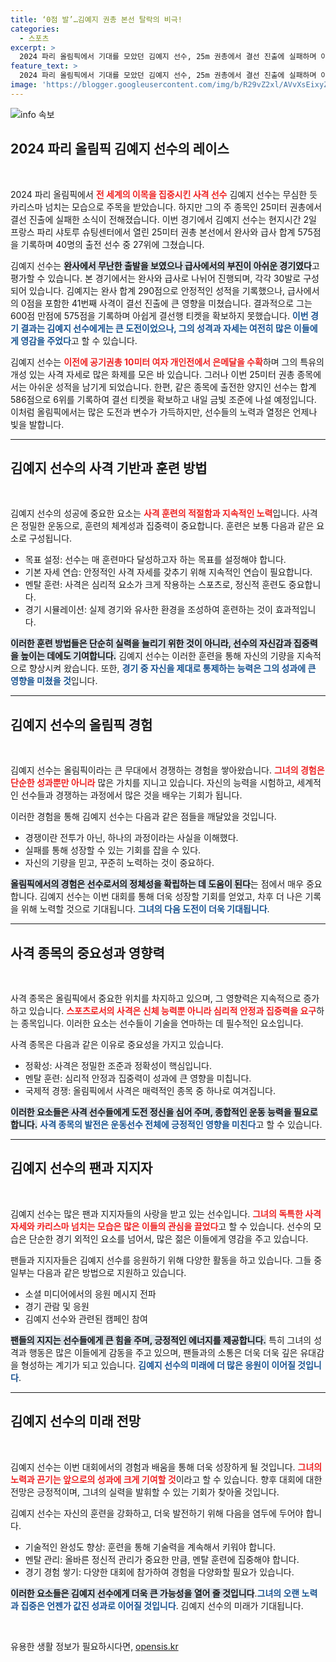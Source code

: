 ```yaml
---
title: ‘0점 발’…김예지 권총 본선 탈락의 비극!
categories:
  - 스포츠
excerpt: >
  2024 파리 올림픽에서 기대를 모았던 김예지 선수, 25m 권총에서 결선 진출에 실패하며 아쉽게 27위에 그쳤습니다. 무심한 카리스마로 화제를 모은 그녀의 사격, 금메달 도전은 계속될 수 있을까?
feature_text: >
  2024 파리 올림픽에서 기대를 모았던 김예지 선수, 25m 권총에서 결선 진출에 실패하며 아쉽게 27위에 그쳤습니다. 무심한 카리스마로 화제를 모은 그녀의 사격, 금메달 도전은 계속될 수 있을까?
image: 'https://blogger.googleusercontent.com/img/b/R29vZ2xl/AVvXsEixyZcFfHzMRdzZMjFBmAUKJYCLCGyLL1o632UiGVXcaFdKo_bkvkuCioo0uUKlGfBVcT3P84aROyZIXSBEx3Aw5nCQ3pTgDom1WDC4m8eifvWiAmWEEVb4x6G_l8C0QH225ldMjyaFvpxGEBGNO37VmDTDMHGhJPq73UglMfDca1-0aw/s1600/blogspot.png'
---
```


<p><img src="https://blogger.googleusercontent.com/img/b/R29vZ2xl/AVvXsEixyZcFfHzMRdzZMjFBmAUKJYCLCGyLL1o632UiGVXcaFdKo_bkvkuCioo0uUKlGfBVcT3P84aROyZIXSBEx3Aw5nCQ3pTgDom1WDC4m8eifvWiAmWEEVb4x6G_l8C0QH225ldMjyaFvpxGEBGNO37VmDTDMHGhJPq73UglMfDca1-0aw/s1600/blogspot.png" alt="info 속보" /></p>

<h2 data-ke-size="size26">2024 파리 올림픽 김예지 선수의 레이스</h2>

<p data-ke-size="size16">&nbsp;</p>

<p>2024 파리 올림픽에서 <b><span style="color: #ee2323;">전 세계의 이목을 집중시킨 사격 선수</span></b> 김예지 선수는 무심한 듯 카리스마 넘치는 모습으로 주목을 받았습니다. 하지만 그의 주 종목인 25미터 권총에서 결선 진출에 실패한 소식이 전해졌습니다. 이번 경기에서 김예지 선수는 현지시간 2일 프랑스 파리 샤토루 슈팅센터에서 열린 25미터 권총 본선에서 완사와 급사 합계 575점을 기록하며 40명의 출전 선수 중 27위에 그쳤습니다. </p>

<p>김예지 선수는 <b><span style="background-color: #21538527;">완사에서 무난한 출발을 보였으나 급사에서의 부진이 아쉬운 경기였다</span></b>고 평가할 수 있습니다. 본 경기에서는 완사와 급사로 나뉘어 진행되며, 각각 30발로 구성되어 있습니다. 김예지는 완사 합계 290점으로 안정적인 성적을 기록했으나, 급사에서의 0점을 포함한 41번째 사격이 결선 진출에 큰 영향을 미쳤습니다. 결과적으로 그는 600점 만점에 575점을 기록하며 아쉽게 결선행 티켓을 확보하지 못했습니다. <b><span style="color: #1a5490;">이번 경기 결과는 김예지 선수에게는 큰 도전이었으나, 그의 성격과 자세는 여전히 많은 이들에게 영감을 주었다</span></b>고 할 수 있습니다. </p>

<p>김예지 선수는 <b><span style="color: #ee2323;">이전에 공기권총 10미터 여자 개인전에서 은메달을 수확</span></b>하며 그의 특유의 개성 있는 사격 자세로 많은 화제를 모은 바 있습니다. 그러나 이번 25미터 권총 종목에서는 아쉬운 성적을 남기게 되었습니다. 한편, 같은 종목에 출전한 양지인 선수는 합계 586점으로 6위를 기록하여 결선 티켓을 확보하고 내일 금빛 조준에 나설 예정입니다. 이처럼 올림픽에서는 많은 도전과 변수가 가득하지만, 선수들의 노력과 열정은 언제나 빛을 발합니다.</p>

<hr>

<h2 data-ke-size="size26">김예지 선수의 사격 기반과 훈련 방법</h2>

<p data-ke-size="size16">&nbsp;</p>

<p>김예지 선수의 성공에 중요한 요소는 <b><span style="color: #ee2323;">사격 훈련의 적절함과 지속적인 노력</span></b>입니다. 사격은 정밀한 운동으로, 훈련의 체계성과 집중력이 중요합니다. 훈련은 보통 다음과 같은 요소로 구성됩니다.</p>

<ul>
  <li>목표 설정: 선수는 매 훈련마다 달성하고자 하는 목표를 설정해야 합니다.</li>
  <li>기본 자세 연습: 안정적인 사격 자세를 갖추기 위해 지속적인 연습이 필요합니다.</li>
  <li>멘탈 훈련: 사격은 심리적 요소가 크게 작용하는 스포츠로, 정신적 훈련도 중요합니다.</li>
  <li>경기 시뮬레이션: 실제 경기와 유사한 환경을 조성하여 훈련하는 것이 효과적입니다.</li>
</ul>

<p><b><span style="background-color: #21538527;">이러한 훈련 방법들은 단순히 실력을 늘리기 위한 것이 아니라, 선수의 자신감과 집중력을 높이는 데에도 기여합니다.</span></b> 김예지 선수는 이러한 훈련을 통해 자신의 기량을 지속적으로 향상시켜 왔습니다. 또한, <b><span style="color: #1a5490;">경기 중 자신을 제대로 통제하는 능력은 그의 성과에 큰 영향을 미쳤을 것</span></b>입니다.</p>

<hr>

<h2 data-ke-size="size26">김예지 선수의 올림픽 경험</h2>

<p data-ke-size="size16">&nbsp;</p>

<p>김예지 선수는 올림픽이라는 큰 무대에서 경쟁하는 경험을 쌓아왔습니다. <b><span style="color: #ee2323;">그녀의 경험은 단순한 성과뿐만 아니라</span></b> 많은 가치를 지니고 있습니다. 자신의 능력을 시험하고, 세계적인 선수들과 경쟁하는 과정에서 많은 것을 배우는 기회가 됩니다. </p>

<p>이러한 경험을 통해 김예지 선수는 다음과 같은 점들을 깨달았을 것입니다.</p>

<ul>
  <li>경쟁이란 전투가 아닌, 하나의 과정이라는 사실을 이해했다.</li>
  <li>실패를 통해 성장할 수 있는 기회를 잡을 수 있다.</li>
  <li>자신의 기량을 믿고, 꾸준히 노력하는 것이 중요하다.</li>
</ul>

<p><b><span style="background-color: #21538527;">올림픽에서의 경험은 선수로서의 정체성을 확립하는 데 도움이 된다</span></b>는 점에서 매우 중요합니다. 김예지 선수는 이번 대회를 통해 더욱 성장할 기회를 얻었고, 차후 더 나은 기록을 위해 노력할 것으로 기대됩니다. <b><span style="color: #1a5490;">그녀의 다음 도전이 더욱 기대됩니다</span></b>.</p>

<hr>

<h2 data-ke-size="size26">사격 종목의 중요성과 영향력</h2>

<p data-ke-size="size16">&nbsp;</p>

<p>사격 종목은 올림픽에서 중요한 위치를 차지하고 있으며, 그 영향력은 지속적으로 증가하고 있습니다. <b><span style="color: #ee2323;">스포츠로서의 사격은 신체 능력뿐 아니라 심리적 안정과 집중력을 요구</span></b>하는 종목입니다. 이러한 요소는 선수들이 기술을 연마하는 데 필수적인 요소입니다.</p>

<p>사격 종목은 다음과 같은 이유로 중요성을 가지고 있습니다.</p>

<ul>
  <li>정확성: 사격은 정밀한 조준과 정확성이 핵심입니다.</li>
  <li>멘탈 훈련: 심리적 안정과 집중력이 성과에 큰 영향을 미칩니다.</li>
  <li>국제적 경쟁: 올림픽에서 사격은 매력적인 종목 중 하나로 여겨집니다.</li>
</ul>

<p><b><span style="background-color: #21538527;">이러한 요소들은 사격 선수들에게 도전 정신을 심어 주며, 종합적인 운동 능력을 필요로 합니다.</span></b> <b><span style="color: #1a5490;">사격 종목의 발전은 운동선수 전체에 긍정적인 영향을 미친다</span></b>고 할 수 있습니다.</p>

<hr>

<h2 data-ke-size="size26">김예지 선수의 팬과 지지자</h2>

<p data-ke-size="size16">&nbsp;</p>

<p>김예지 선수는 많은 팬과 지지자들의 사랑을 받고 있는 선수입니다. <b><span style="color: #ee2323;">그녀의 독특한 사격 자세와 카리스마 넘치는 모습은 많은 이들의 관심을 끌었다</span></b>고 할 수 있습니다. 선수의 모습은 단순한 경기 외적인 요소를 넘어서, 많은 젊은 이들에게 영감을 주고 있습니다.</p>

<p>팬들과 지지자들은 김예지 선수를 응원하기 위해 다양한 활동을 하고 있습니다. 그들 중 일부는 다음과 같은 방법으로 지원하고 있습니다.</p>

<ul>
  <li>소셜 미디어에서의 응원 메시지 전파</li>
  <li>경기 관람 및 응원</li>
  <li>김예지 선수와 관련된 캠페인 참여</li>
</ul>

<p><b><span style="background-color: #21538527;">팬들의 지지는 선수들에게 큰 힘을 주며, 긍정적인 에너지를 제공합니다.</span></b> 특히 그녀의 성격과 행동은 많은 이들에게 감동을 주고 있으며, 팬들과의 소통은 더욱 더욱 깊은 유대감을 형성하는 계기가 되고 있습니다. <b><span style="color: #1a5490;">김예지 선수의 미래에 더 많은 응원이 이어질 것입니다</span></b>.</p>

<hr>

<h2 data-ke-size="size26">김예지 선수의 미래 전망</h2>

<p data-ke-size="size16">&nbsp;</p>

<p>김예지 선수는 이번 대회에서의 경험과 배움을 통해 더욱 성장하게 될 것입니다. <b><span style="color: #ee2323;">그녀의 노력과 끈기는 앞으로의 성과에 크게 기여할 것</span></b>이라고 할 수 있습니다. 향후 대회에 대한 전망은 긍정적이며, 그녀의 실력을 발휘할 수 있는 기회가 찾아올 것입니다.</p>

<p>김예지 선수는 자신의 훈련을 강화하고, 더욱 발전하기 위해 다음을 염두에 두어야 합니다.</p>

<ul>
  <li>기술적인 완성도 향상: 훈련을 통해 기술력을 계속해서 키워야 합니다.</li>
  <li>멘탈 관리: 올바른 정신적 관리가 중요한 만큼, 멘탈 훈련에 집중해야 합니다.</li>
  <li>경기 경험 쌓기: 다양한 대회에 참가하여 경험을 다양화할 필요가 있습니다.</li>
</ul>

<p><b><span style="background-color: #21538527;">이러한 요소들은 김예지 선수에게 더욱 큰 가능성을 열어 줄 것입니다</span></b>.<b><span style="color: #1a5490;">그녀의 오랜 노력과 집중은 언젠가 값진 성과로 이어질 것입니다</span></b>. 김예지 선수의 미래가 기대됩니다.</p>

<p data-ke-size="size16">&nbsp;</p>
유용한 생활 정보가 필요하시다면, <a href="https://opensis.kr" rel="dofollow">opensis.kr</a>


